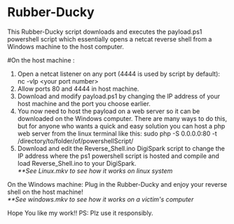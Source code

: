 # Rubber-Ducky

This Rubber-Ducky script downloads and executes the payload.ps1 powershell script which essentially opens a netcat reverse shell from a Windows machine to the host computer.

#On the host machine :
1. Open a netcat listener on any port (4444 is used by script by default): nc -vlp \<your port number\>
2. Allow ports 80 and 4444 in host machine. 
3. Download and modify payload.ps1 by changing the IP address of your host machine and the port you choose earlier.
4. You now need to host the payload on a web server so it can be downloaded on the Windows computer. There are many ways to do this, but for anyone who wants a quick and easy solution you can host a php web server from the linux terminal like this: sudo php -S 0.0.0.0:80 -t /directory/to/folder/of/powershellScript/
5. Download and edit the Reverse_Shell.ino DigiSpark script to change the IP address where the ps1 powershell script is hosted and compile and load Reverse_Shell.ino to your DigiSpark.
<br><i>**See Linux.mkv to see how it works on linux system</i>

On the Windows machine:
Plug in the Rubber-Ducky and enjoy your reverse shell on the host machine!<br>
<i>**See windows.mkv to see how it works on a victim's computer</i>

Hope You like my work!!
PS: Plz use it responsibly.

